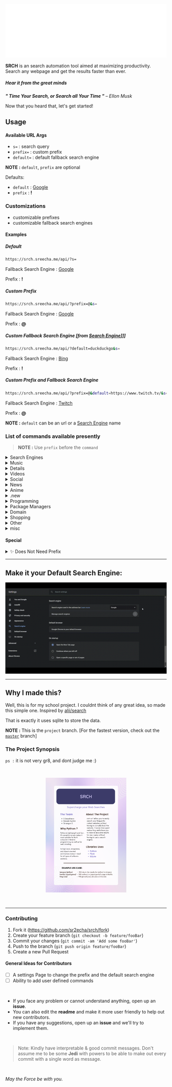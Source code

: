 <a align="center">
  <img src="./assets/srch.svg">
</a>

**SRCH** is an search automation tool aimed at maximizing productivity. Search any webpage  and get the results faster than ever.

##### Hear it from the great minds
***" Time Your Search, or Search all Your Time "*** – *Ellon Musk*

Now that you heard that, let's get started!



## Usage
#### Available URL Args
- `s=` : search query
- `prefix=` : custom prefix
- `default=` : default fallback search engine<br>

**NOTE :** `default`, `prefix` are optional<br>

 Defaults:
  - `default` : [Google](https://www.google.com)
  - `prefix` : **!** 


### Customizations
 - customizable prefixes
 - customizable fallback search engines
  
#### Examples

##### Default

```bash
https://srch.sreecha.me/api/?s=
```

Fallback Search Engine : [Google](https://www.google.com)

Prefix : **!**

##### Custom Prefix

```bash
https://srch.sreecha.me/api/?prefix=@&s=
```

Fallback Search Engine : [Google](https://www.google.com)

Prefix : **@**

##### Custom Fallback Search Engine [from [Search Engine](#list-of-commands-available-presently)]]]

```bash
https://srch.sreecha.me/api/?default=duckduckgo&s=
```

Fallback Search Engine : [Bing](https://www.bing.com)

Prefix : **!**

##### Custom Prefix and Fallback Search Engine

```bash
https://srch.sreecha.me/api/?prefix=@&default=https://www.twitch.tv/&s=
```

Fallback Search Engine : [Twitch](https://www.twitch.tv/)

Prefix : **@**

**NOTE :** `default` can be an url or a [Search Engine](#list-of-commands-available-presently) name


### List of commands available presently
> **NOTE :** Use `prefix` before the `command`

<details><summary>Search Engines</summary><br>

Command| Does...
:-----:|:-----:
`google`|[google](https://www.google.com)]
`duckduckgo`|[duckduckgo](https://duckduckgo.com)
`brave`|[brave](https://search.brave.com)
`bing`|[bing](https://www.bing.com)
`ecosia`|[ecosia](https://www.ecosia.org)
`startpage`|[startpage](https://startpage.com)

</details>


<details><summary>Music</summary><br>

command| Does...
:-----:|:-----:
`spotify`|[spotify](https://open.spotify.com)
`ytmusic`|[ytmusic](https://music.youtube.com)
`genius`|[genius](https://genius.com)
`musicstax`|[musicstax](https://musicstax.com)
`soundcloud`|[soundcloud](https://soundcloud.com)
`bandcamp`|[bandcamp](https://bandcamp.com)
`applemusic`|[applemusic](https://music.apple.com)
`musixmatch`|[musixmatch](https://www.musixmatch.com)

</details>


<details><summany>Movies</summary><br>

command| Does...
:-----:|:-----:
`imdb`|[imdb](https://www.imdb.com)
`rottentomatoes`|[rottentomatoes](https://www.rottentomatoes.com)
`fandango`|[fandango](https://www.fandango.com)

</details>


<details><summary>Videos</summary><br>

command| Does...
:-----:|:-----:
`youtube` or `yt`|[youtube](https://www.youtube.com)
`netflix`|[netflix](https://www.netflix.com)
`odysee`|[odysee](https://odysee.com)
`twitch`|[twitch](https://www.twitch.tv)
`gyazo`|[gyazo](https://gyazo.com)

</details>


<details><summary>Social</summary><br>

command| Does...
:-----:|:-----:
`facebook` or `fb`|[facebook](https://www.facebook.com)
`instagram` or `ig`|[instagram](https://www.instagram.com)
`twitter`|[twitter](https://www.twitter.com)
`reddit`|[reddit](https://www.reddit.com)
`linkedin`|[linkedin](https://www.linkedin.com)
`pinterest`|[pinterest](https://www.pinterest.com)
`quora`|[quora](https://www.quora.com)
`whatsapp`|[whatsapp](https://web.whatsapp.com)
`snapchat`|[snapchat](https://www.snapchat.com)
`telegram`|[telegram](https://web.telegram.org)
`skype`|[skype](https://web.skype.com)
`slack`|[slack](https://slack.com)
`discord`|[discord](https://discord.com)
`tiktok`|[tiktok](https://www.tiktok.com)
`polywork`|[polywork](https://polywork.com)
`subso`|[sub.so](https://sub.so)


</details>


<details><summary>News</summary><br>

command| Does...
:-----:|:-----:
`bbc`|[bbc](https://www.bbc.com)
`cnn`|[cnn](https://www.cnn.com)
`nytimes`|[nytimes](https://www.nytimes.com)
`npr`|[npr](https://www.npr.org)
`washingtonpost`|[washingtonpost](https://www.washingtonpost.com)
`wsj`|[wsj](https://www.wsj.com)
`huffpost`|[huffpost](https://www.huffpost.com)
`foxnews`|[foxnews](https://www.foxnews.com)
`theguardian`|[theguardian](https://www.theguardian.com)
`theverge`|[theverge](https://www.theverge.com)
`techcrunch`|[techcrunch](https://techcrunch.com)
`techradar`|[techradar](https://techradar.com)
`reuters`|[reuters](https://www.reuters.com)
`bloomberg`|[bloomberg](https://www.bloomberg.com)
`businessinsider`|[businessinsider](https://www.businessinsider.com)
`cnbc`|[cnbc](https://www.cnbc.com)
`theatlantic`|[theatlantic](https://www.theatlantic.com)
`vox`|[vox](https://www.vox.com)
`forbes`|[forbes](https://www.forbes.com)

</details>


<details><summary>Anime</summary><br>

command| Does...
:-----:|:-----:
`anilist`|[anilist](https://anilist.co)
`myanimelist`|[myanimelist](https://myanimelist.net)
`anidb`|[anidb](https://anidb.net)
`crunchyroll`|[crunchyroll](https://www.crunchyroll.com)
`animixplay`|[animixplay](https://animixplay.to)

`animeflv`|[animeflv](https://animeflv.net)
`anime-planet`|[anime-planet](https://anime-planet.com)
`anime-news`|[anime-news](https://anime-news.com)
`kitori`|[kitori](https://kitori.com)
`gogoanime`|[gogoanime](https://gogoanime.com)

</details>


<details><summary>.new</summary><br>

command| Does...
:-----:|:-----:
`figma`|[figma](https://www.figma.new)
`meet`|[meet](https://meet.new)
`repo`|[repo](https://repo.new)
`gist`|[gist](https://gist.new)
`docs`|[docs](https://docs.new)
`slides`|[slides](https://slides.new)
`pastebin`|[pastebin](https://pastebin.com)
`hastebin`|[hastebin](https://www.toptal.com/developers/hastebin/)
`ghostbin`|[ghostbin](https://ghostbin.com)
`imperial`|[imperial](https://imperialb.in/)

</details>


<details> <summary>Programming</summary><br>

command| Does...
:-----:|:-----:
`git`|[github](https://github.com) [Repo]
`github`|[github](https://github.com) [User]
`gitlab`|[gitlab](https://gitlab.com)
`stackoverflow` or `overflow`|[stackoverflow](https://stackoverflow.com)
`codepen`|[codepen](https://codepen.io)
`replit`|[repl.it](https://repl.it)
`crates`|[crates.io](https://crates.io)
`rust`|[rust-lang.org](https://doc.rust-lang.org)
`gitea`|[gitea](https://gitea.com)
`gopkg`|[gopkg.in](https://gopkg.in)
`lighthouse`|[lighthouse.io](https://lighthouse.io)
`tsplay`|[tsplay](https://typescriptlang.org/play)
`docker`|[docker](https://hub.docker.com)
`tailwind`|[tailwindcss](https://tailwindcss.com/docs)
`dpy`|[discord.py](https://discordpy.readthedocs.io)
`djs`|[discord.js](https://discord.js.org)
`fa`|[fontawesome](https://fontawesome.com/)
`fonts`|[google fonts](https://fonts.google.com)

</details>


<details><summary>Package Managers</summary><br>

command| Does...
:-----:|:-----:
`npm`|[npm](https://www.npmjs.com)
`yarn`|[yarn](https://yarnpkg.com)
`pip`or `pipy`|[pip](https://pypi.org)
`brew`|[homebrew](https://brew.sh)
`aur`|[aur](https://aur.archlinux.org)
`packagist`|[packagist](https://packagist.org)

</details>


<details><summary>Domain</summary><br>

command| Does...
:-----:|:-----:
`namelix`|[namelix](https://namelix.com)
`namecheap`|[namecheap](https://www.namecheap.com)
`googledomains`|[googledomains](https://www.google.com/domains)

</details>


<details><summary>Shopping</summary><br>

command| Does...
:-----:|:-----:
`amazon`|[amazon](https://www.amazon.com)
`ebay`|[ebay](https://www.ebay.com)
`newegg`|[newegg](https://www.newegg.com)
`geizhals`|[geizhals](https://www.geizhals.at)

</details>


<details><summary>Other</summary><br>

command| Does...
:-----:|:-----:
`gmail`|[gmail](https://mail.google.com)
`gdrive`|[google drive](https://drive.google.com)
`wikipedia`|[wikipedia](https://en.wikipedia.org)
`trello`|[trello](https://trello.com)
`producthunt`|[producthunt](https://www.producthunt.com)
`img`|[Google Images](https://imgage.google.com)
`urban`|[Urban Dictionary](https://www.urbandictionary.com)
`maps`|[Google Maps](https://www.google.com/maps)
`libgen`|[Liberary Genisis](https://libgen.li)
`imgflip`|[imgflip](https://imgflip.com)


</details>


<details><summary>misc</summary><br>

command| Does...
:-----:|:-----:
`dns`|[dns](https://nslookup.io)
`ip`|[ip](https://ipinfo.io)
`speedtest`|[speedtest](https://speedtest.net)
`tor`|[tor](https://check.torproject.org/)
`geoip`|[geoip](https://geoip.com)

</details>

#### Special

<details><summary>✨ Does Not Need Prefix</summary><br>
  
command| Does...
:-----:|:-----:
`r/`|reddit thread
`u/`|reddit user
`lh`|localhost:3000
`lh:{port}`|localhost:{port}

</details>

---
## Make it your Default Search Engine:

![](./assets/guide/default-engine.gif)

---

## Why I made this?
Well, this is for my school project. I couldnt think of any great idea, so made this simple one. Inspired by [alii/search](https://github.com/alii/search)

That is exactly it uses sqlite to store the data.

**NOTE :** This is the `project` branch. 
[For the fastest version, check out the [`master`]() branch]

### The Project Synopsis
`ps :` it is not very gr8, and dont judge me :)

<br>
<p align="center">
  <img src="./assets/synopsis.png" width=50%>
</p>
<br>

---

### Contributing

1. Fork it (<https://github.com/sr2echa/srch/fork>)
2. Create your feature branch (`git checkout -b feature/fooBar`)
3. Commit your changes (`git commit -am 'Add some fooBar'`)
4. Push to the branch (`git push origin feature/fooBar`)
5. Create a new Pull Request

#### General Ideas for Contributors

- [ ] A settings Page to change the prefix and the default search engine
- [ ] Ability to add user defined commands

<br>

- If you face any problem or cannot understand anything, open up an **issue**.
- You can also edit the **readme** and make it more user friendly to help out new contributors.
- If you have any suggestions, open up an **issue** and we'll try to implement them.

<br>

> Note: Kindly have interpretable & good commit messages. Don't assume me to be some **Jedi** with powers to be able to make out every commit with a single word as message.

<br>

*May the Force be with you.*

